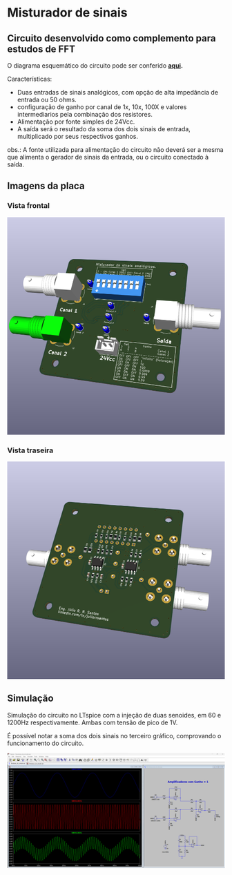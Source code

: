 # Misturador de sinais

## Circuito desenvolvido como complemento para estudos de FFT
O diagrama esquemático do circuito pode ser conferido **[aqui](./KiCad/SignalMixer/SignalMixer.pdf).**

Características:
- Duas entradas de sinais analógicos, com opção de alta impedância de entrada ou 50 ohms.
- configuração de ganho por canal de 1x, 10x, 100X e valores intermediarios pela combinação dos resistores.
- Alimentação por fonte simples de 24Vcc.
- A saída será o resultado da soma dos dois sinais de entrada, multiplicado por seus respectivos ganhos.

obs.: A fonte utilizada para alimentação do circuito não deverá ser a mesma que alimenta o gerador de sinais da entrada, ou o circuito conectado à saída.

## Imagens da placa

### Vista frontal
![Vista frontal da PCI](KiCad/SignalMixer/Img/frente.png "Vista frontal da PCB")

### Vista traseira
![Vista traseira da PCI](KiCad/SignalMixer/Img/verso.png "Vista traseira da PCI")
## Simulação

Simulação do circuito no LTspice com a injeção de duas senoides, em 60 e 1200Hz respectivamente. Ambas com tensão de pico de 1V.

É possível notar a soma dos dois sinais no terceiro gráfico, comprovando o funcionamento do circuito.

![Simulação em LTspice](LTspice/tela_LTspice.png)